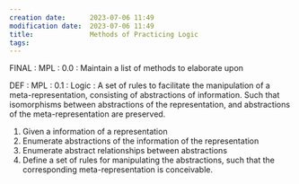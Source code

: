 ```yaml
---
creation date:		2023-07-06 11:49
modification date:	2023-07-06 11:49
title: 				Methods of Practicing Logic
tags:
---
```

FINAL : MPL : 0.0 : Maintain a list of methods to elaborate upon

DEF : MPL : 0.1 : Logic : A set of rules to facilitate the manipulation of a meta-representation, consisting of abstractions of information. Such that isomorphisms between abstractions of the representation, and abstractions of the meta-representation are preserved. 

1. Given a information of a representation
2. Enumerate abstractions of the information of the representation
3. Enumerate abstract relationships between abstractions
4. Define a set of rules for manipulating the abstractions, such that the corresponding meta-representation is conceivable.


